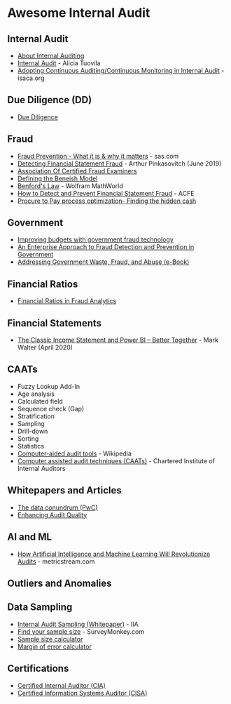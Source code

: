 # Awesome Internal Audit

## Internal Audit
* [About Internal Auditing](https://global.theiia.org/about/about-internal-auditing/Pages/About-Internal-Auditing.aspx)
* [Internal Audit](https://www.investopedia.com/terms/i/internalaudit.asp) - Alicia Tuovila
* [Adopting Continuous Auditing/Continuous Monitoring in Internal Audit](https://www.isaca.org/Journal/archives/2012/Volume-3/Pages/Adopting-Continuous-Auditing-Continuous-Monitoring-in-Internal-Audit.aspx) - isaca.org

## Due Diligence (DD)
* [Due Diligence](https://www.investopedia.com/terms/d/duediligence.asp)

## Fraud
* [Fraud Prevention - What it is & why it matters](https://www.sas.com/en_us/insights/fraud/fraud-prevention.html) - sas.com
* [Detecting Financial Statement Fraud](https://www.investopedia.com/articles/financial-theory/11/detecting-financial-fraud.asp) - Arthur Pinkasovitch (June 2019)
* [Association Of Certified Fraud Examiners](https://www.investopedia.com/terms/a/association-of-certified-fraud-examiners.asp)
* [Defining the Beneish Model](https://www.investopedia.com/terms/b/beneishmodel.asp)
* [Benford's Law](http://mathworld.wolfram.com/BenfordsLaw.html) - Wolfram MathWorld
* [How to Detect and Prevent Financial Statement Fraud](https://www.acfe.com/uploadedFiles/Shared_Content/Products/Self-Study_CPE/How%20to%20Detect%20and%20Prevent%20Financial%20Statement%20Fraud%202017_Chapter%20Excerpt.pdf) - ACFE
* [Procure to Pay process optimization- Finding the hidden cash](https://www.procuredesk.com/procure-to-pay-process-optimization/#3_Where_is_the_hidden_cash_in_your_procure_to_pay_process)

## Government 
* [Improving budgets with government fraud technology](https://www.sas.com/en_us/insights/articles/risk-fraud/improving-budgets-government-fraud-technology.html)
* [An Enterprise Approach to Fraud Detection and Prevention in Government](https://www.sas.com/en_us/whitepapers/iia-enterprise-approach-fraud-detection-prevention-in-government-107974/download.html)
* [Addressing Government Waste, Fraud, and Abuse (e-Book)](https://play.google.com/books/reader?id=fzcMX4Gze9cC&hl=en&pg=GBS.PP1)

## Financial Ratios
* [Financial Ratios in Fraud Analytics](https://auditmonk.wordpress.com/2017/02/19/financial-ratios-in-fraud-analytics/)

## Financial Statements
* [The Classic Income Statement and Power BI – Better Together](https://storybi.com/2020/04/30/the-classic-income-statement-and-power-bi-better-together/) - Mark Walter (April 2020)

## CAATs
* Fuzzy Lookup Add-In
* Age analysis
* Calculated field
* Sequence check (Gap)
* Stratification
* Sampling
* Drill-down
* Sorting
* Statistics
* [Computer-aided audit tools](https://en.wikipedia.org/wiki/Computer-aided_audit_tools) - Wikipedia
* [Computer assisted audit techniques (CAATs)](https://www.iia.org.uk/resources/delivering-internal-audit/computer-assisted-audit-techniques-caats/?downloadPdf=true) - Chartered Institute of Internal Auditors

## Whitepapers and Articles
* [The data conundrum (PwC)](https://cdn.cfo.com/content/uploads/2013/12/PwCs-Internal-Audit-Analytics-Conundrum-Webcast-12-5-13.pdf)
* [Enhancing Audit Quality](https://www.aicpa.org/content/dam/aicpa/eaq/eaq-highlights-report-2018-infographic.pdf)

## AI and ML 
* [How Artificial Intelligence and Machine Learning Will Revolutionize Audits](https://www.metricstream.com/insights/how-artificial-intelligence-and-machine-learning-will-revolutionize-audits.html) - metricstream.com


## Outliers and Anomalies


## Data Sampling
* [Internal Audit Sampling (Whitepaper)](http://iia.org.au/sf_docs/default-source/quality/white-papers/iia-australia-white-internal-audit-sampling-(002).pdf) - IIA
* [Find your sample size](https://www.surveymonkey.com/curiosity/how-many-people-do-i-need-to-take-my-survey/) - SurveyMonkey.com
* [Sample size calculator](https://www.surveymonkey.com/mp/sample-size-calculator/)
* [Margin of error calculator](https://www.surveymonkey.com/mp/margin-of-error-calculator/)

## Certifications
* [Certified Internal Auditor (CIA)](https://na.theiia.org/certification/CIA-Certification/Pages/CIA-Certification.aspx)
* [Certified Information Systems Auditor (CISA)](https://www.investopedia.com/terms/c/certified-information-systems-auditor.asp)
